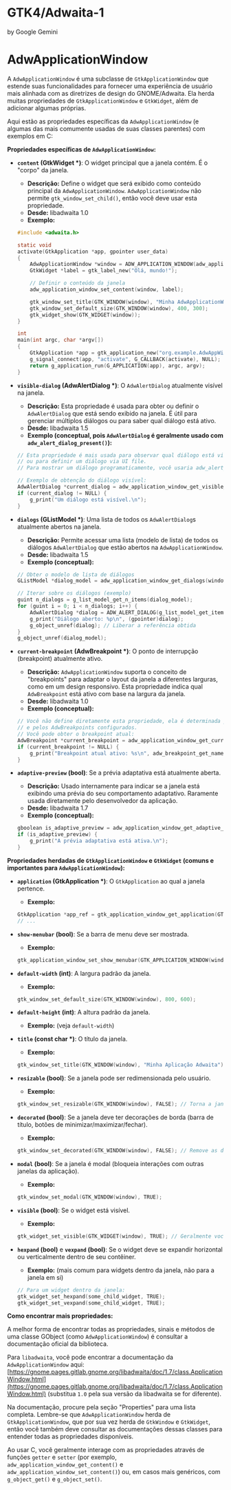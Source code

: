 # GTK4/Adwaita-1
by Google Gemini

# AdwApplicationWindow

A `AdwApplicationWindow` é uma subclasse de `GtkApplicationWindow` que estende suas funcionalidades para fornecer uma experiência de usuário mais alinhada com as diretrizes de design do GNOME/Adwaita. Ela herda muitas propriedades de `GtkApplicationWindow` e `GtkWidget`, além de adicionar algumas próprias.

Aqui estão as propriedades específicas da `AdwApplicationWindow` (e algumas das mais comumente usadas de suas classes parentes) com exemplos em C:

**Propriedades específicas de `AdwApplicationWindow`:**

* **`content` (GtkWidget *)**: O widget principal que a janela contém. É o "corpo" da janela.
    * **Descrição:** Define o widget que será exibido como conteúdo principal da `AdwApplicationWindow`. `AdwApplicationWindow` não permite `gtk_window_set_child()`, então você deve usar esta propriedade.
    * **Desde:** libadwaita 1.0
    * **Exemplo:**

    ```c
    #include <adwaita.h>

    static void
    activate(GtkApplication *app, gpointer user_data)
    {
        AdwApplicationWindow *window = ADW_APPLICATION_WINDOW(adw_application_window_new(GTK_APPLICATION(app)));
        GtkWidget *label = gtk_label_new("Olá, mundo!");

        // Definir o conteúdo da janela
        adw_application_window_set_content(window, label);

        gtk_window_set_title(GTK_WINDOW(window), "Minha AdwApplicationWindow");
        gtk_window_set_default_size(GTK_WINDOW(window), 400, 300);
        gtk_widget_show(GTK_WIDGET(window));
    }

    int
    main(int argc, char *argv[])
    {
        GtkApplication *app = gtk_application_new("org.example.AdwAppWindowExample", G_APPLICATION_FLAGS_NONE);
        g_signal_connect(app, "activate", G_CALLBACK(activate), NULL);
        return g_application_run(G_APPLICATION(app), argc, argv);
    }
    ```

* **`visible-dialog` (AdwAlertDialog *)**: O `AdwAlertDialog` atualmente visível na janela.
    * **Descrição:** Esta propriedade é usada para obter ou definir o `AdwAlertDialog` que está sendo exibido na janela. É útil para gerenciar múltiplos diálogos ou para saber qual diálogo está ativo.
    * **Desde:** libadwaita 1.5
    * **Exemplo (conceptual, pois `AdwAlertDialog` é geralmente usado com `adw_alert_dialog_present()`):**

    ```c
    // Esta propriedade é mais usada para observar qual diálogo está visível
    // ou para definir um diálogo via UI file.
    // Para mostrar um diálogo programaticamente, você usaria adw_alert_dialog_present().

    // Exemplo de obtenção do diálogo visível:
    AdwAlertDialog *current_dialog = adw_application_window_get_visible_dialog(window);
    if (current_dialog != NULL) {
        g_print("Um diálogo está visível.\n");
    }
    ```

* **`dialogs` (GListModel *)**: Uma lista de todos os `AdwAlertDialog`s atualmente abertos na janela.
    * **Descrição:** Permite acessar uma lista (modelo de lista) de todos os diálogos `AdwAlertDialog` que estão abertos na `AdwApplicationWindow`.
    * **Desde:** libadwaita 1.5
    * **Exemplo (conceptual):**

    ```c
    // Obter o modelo de lista de diálogos
    GListModel *dialog_model = adw_application_window_get_dialogs(window);

    // Iterar sobre os diálogos (exemplo)
    guint n_dialogs = g_list_model_get_n_items(dialog_model);
    for (guint i = 0; i < n_dialogs; i++) {
        AdwAlertDialog *dialog = ADW_ALERT_DIALOG(g_list_model_get_item(dialog_model, i));
        g_print("Diálogo aberto: %p\n", (gpointer)dialog);
        g_object_unref(dialog); // Liberar a referência obtida
    }
    g_object_unref(dialog_model);
    ```

* **`current-breakpoint` (AdwBreakpoint *)**: O ponto de interrupção (breakpoint) atualmente ativo.
    * **Descrição:** `AdwApplicationWindow` suporta o conceito de "breakpoints" para adaptar o layout da janela a diferentes larguras, como em um design responsivo. Esta propriedade indica qual `AdwBreakpoint` está ativo com base na largura da janela.
    * **Desde:** libadwaita 1.0
    * **Exemplo (conceptual):**

    ```c
    // Você não define diretamente esta propriedade, ela é determinada pela largura da janela
    // e pelos AdwBreakpoints configurados.
    // Você pode obter o breakpoint atual:
    AdwBreakpoint *current_breakpoint = adw_application_window_get_current_breakpoint(window);
    if (current_breakpoint != NULL) {
        g_print("Breakpoint atual ativo: %s\n", adw_breakpoint_get_name(current_breakpoint));
    }
    ```

* **`adaptive-preview` (bool)**: Se a prévia adaptativa está atualmente aberta.
    * **Descrição:** Usado internamente para indicar se a janela está exibindo uma prévia do seu comportamento adaptativo. Raramente usada diretamente pelo desenvolvedor da aplicação.
    * **Desde:** libadwaita 1.7
    * **Exemplo (conceptual):**

    ```c
    gboolean is_adaptive_preview = adw_application_window_get_adaptive_preview(window);
    if (is_adaptive_preview) {
        g_print("A prévia adaptativa está ativa.\n");
    }
    ```

**Propriedades herdadas de `GtkApplicationWindow` e `GtkWidget` (comuns e importantes para `AdwApplicationWindow`):**

* **`application` (GtkApplication *)**: O `GtkApplication` ao qual a janela pertence.
    * **Exemplo:**

    ```c
    GtkApplication *app_ref = gtk_application_window_get_application(GTK_APPLICATION_WINDOW(window));
    // ...
    ```

* **`show-menubar` (bool)**: Se a barra de menu deve ser mostrada.
    * **Exemplo:**

    ```c
    gtk_application_window_set_show_menubar(GTK_APPLICATION_WINDOW(window), TRUE);
    ```

* **`default-width` (int)**: A largura padrão da janela.
    * **Exemplo:**

    ```c
    gtk_window_set_default_size(GTK_WINDOW(window), 800, 600);
    ```

* **`default-height` (int)**: A altura padrão da janela.
    * **Exemplo:** (veja `default-width`)

* **`title` (const char *)**: O título da janela.
    * **Exemplo:**

    ```c
    gtk_window_set_title(GTK_WINDOW(window), "Minha Aplicação Adwaita");
    ```

* **`resizable` (bool)**: Se a janela pode ser redimensionada pelo usuário.
    * **Exemplo:**

    ```c
    gtk_window_set_resizable(GTK_WINDOW(window), FALSE); // Torna a janela não redimensionável
    ```

* **`decorated` (bool)**: Se a janela deve ter decorações de borda (barra de título, botões de minimizar/maximizar/fechar).
    * **Exemplo:**

    ```c
    gtk_window_set_decorated(GTK_WINDOW(window), FALSE); // Remove as decorações da janela
    ```

* **`modal` (bool)**: Se a janela é modal (bloqueia interações com outras janelas da aplicação).
    * **Exemplo:**

    ```c
    gtk_window_set_modal(GTK_WINDOW(window), TRUE);
    ```

* **`visible` (bool)**: Se o widget está visível.
    * **Exemplo:**

    ```c
    gtk_widget_set_visible(GTK_WIDGET(window), TRUE); // Geralmente você usa gtk_widget_show()
    ```

* **`hexpand` (bool)** e **`vexpand` (bool)**: Se o widget deve se expandir horizontal ou verticalmente dentro de seu contêiner.
    * **Exemplo:** (mais comum para widgets dentro da janela, não para a janela em si)

    ```c
    // Para um widget dentro da janela:
    gtk_widget_set_hexpand(some_child_widget, TRUE);
    gtk_widget_set_vexpand(some_child_widget, TRUE);
    ```

**Como encontrar mais propriedades:**

A melhor forma de encontrar todas as propriedades, sinais e métodos de uma classe GObject (como `AdwApplicationWindow`) é consultar a documentação oficial da biblioteca.

Para `libadwaita`, você pode encontrar a documentação da `AdwApplicationWindow` aqui: [https://gnome.pages.gitlab.gnome.org/libadwaita/doc/1.7/class.ApplicationWindow.html](https://gnome.pages.gitlab.gnome.org/libadwaita/doc/1.7/class.ApplicationWindow.html) (substitua `1.0` pela sua versão da libadwaita se for diferente).

Na documentação, procure pela seção "Properties" para uma lista completa. Lembre-se que `AdwApplicationWindow` herda de `GtkApplicationWindow`, que por sua vez herda de `GtkWindow` e `GtkWidget`, então você também deve consultar as documentações dessas classes para entender todas as propriedades disponíveis.

Ao usar C, você geralmente interage com as propriedades através de funções `getter` e `setter` (por exemplo, `adw_application_window_get_content()` e `adw_application_window_set_content()`) ou, em casos mais genéricos, com `g_object_get()` e `g_object_set()`.
